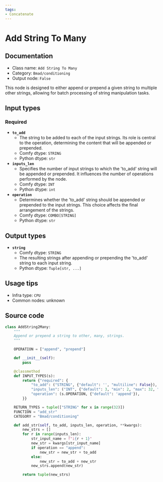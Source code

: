 ```yaml
---
tags:
- Concatenate
---
```


# Add String To Many
## Documentation
- Class name: `Add String To Many`
- Category: `Bmad/conditioning`
- Output node: `False`

This node is designed to either append or prepend a given string to multiple other strings, allowing for batch processing of string manipulation tasks.
## Input types
### Required
- **`to_add`**
    - The string to be added to each of the input strings. Its role is central to the operation, determining the content that will be appended or prepended.
    - Comfy dtype: `STRING`
    - Python dtype: `str`
- **`inputs_len`**
    - Specifies the number of input strings to which the 'to_add' string will be appended or prepended. It influences the number of operations performed by the node.
    - Comfy dtype: `INT`
    - Python dtype: `int`
- **`operation`**
    - Determines whether the 'to_add' string should be appended or prepended to the input strings. This choice affects the final arrangement of the strings.
    - Comfy dtype: `COMBO[STRING]`
    - Python dtype: `str`
## Output types
- **`string`**
    - Comfy dtype: `STRING`
    - The resulting strings after appending or prepending the 'to_add' string to each input string.
    - Python dtype: `Tuple[str, ...]`
## Usage tips
- Infra type: `CPU`
- Common nodes: unknown


## Source code
```python
class AddString2Many:
    """
    Append or prepend a string to other, many, strings.
    """

    OPERATION = ["append", "prepend"]

    def __init__(self):
        pass

    @classmethod
    def INPUT_TYPES(s):
        return {"required": {
            "to_add": ("STRING", {"default": '', "multiline": False}),
            "inputs_len": ("INT", {"default": 3, "min": 2, "max": 32, "step": 1}),
            "operation": (s.OPERATION, {"default": 'append'}),
        }}

    RETURN_TYPES = tuple(["STRING" for x in range(32)])
    FUNCTION = "add_str"
    CATEGORY = "Bmad/conditioning"

    def add_str(self, to_add, inputs_len, operation, **kwargs):
        new_strs = []
        for r in range(inputs_len):
            str_input_name = f"i{r + 1}"
            new_str = kwargs[str_input_name]
            if operation == "append":
                new_str = new_str + to_add
            else:
                new_str = to_add + new_str
            new_strs.append(new_str)

        return tuple(new_strs)

```
